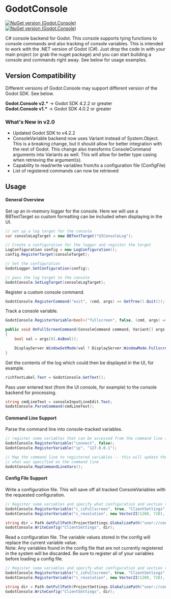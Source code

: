 # GodotConsole
[![NuGet version (Godot.Console)](https://img.shields.io/badge/nuget-v2.0-blue?style=flat-square)](https://www.nuget.org/packages/Godot.Console/2.0/)\
[![NuGet version (Godot.Console)](https://img.shields.io/badge/nuget-v1.2.3-blue?style=flat-square)](https://www.nuget.org/packages/Godot.Console/1.2.3/)

C# console backend for Godot. This console supports tying functions to console commands and also tracking of console variables. This is intended to work with the .NET version of Godot (C#). Just drop the code in with your main project (or grab the nuget package) and you can start building a console and commands right away. See below for usage examples.

## Version Compatibility
Different versions of Godot.Console may support different version of the Godot SDK. See below.

**Godot.Console v2.\*** -> Godot SDK 4.2.2 or greater\
**Godot.Console v1.\*** -> Godot SDK 4.0.2 or greater

### What's New in v2.0
- Updated Godot SDK to v4.2.2
- ConsoleVariable backend now uses Variant instead of System.Object. This is a breaking change, but it should allow for better integration with the rest of Godot. This change also transforms ConsoleCommand arguments into Variants as well. This will allow for better type casing when retrieving the argument(s).
- Capability to read/write variables from/to a configuration file (ConfigFile)
- List of registered commands can now be retrieved

## Usage
#### General Overview
Set up an in-memory logger for the console. Here we will use a BBTextTarget so custom formatting can be included when displaying in the UI.
```C#
// set up a log target for the console
var consoleLogTarget = new BBTextTarget("UIConsoleLog");

// Create a configuration for the logger and register the target
LogConfiguration config = new LogConfiguration();
config.RegisterTarget(consoleTarget);

// Set the configuration
GodotLogger.SetConfiguration(config);

// pass the log target to the console
GodotConsole.SetLogTarget(consoleLogTarget);
```

Register a custom console command.
```C#
GodotConsole.RegisterCommand("exit", (cmd, args) => GetTree().Quit());
```

Track a console variable.
```C#
GodotConsole.RegisterVariable<bool>("fullscreen", false, (cmd, args) => OnFullScreenCommand(cmd, args));

public void OnFullScreenCommand(ConsoleCommand command, Variant[] args)
{
    bool val = args[0].AsBool();

    DisplayServer.WindowSetMode(val ? DisplayServer.WindowMode.Fullscreen : DisplayServer.WindowMode.Windowed);
}
```

Get the contents of the log which could then be displayed in the UI, for example.
```C#
richTextLabel.Text = GodotConsole.GetText();
```

Pass user entered text (from the UI console, for example) to the console backend for processing.
```C#
string cmdLineText = consoleInputLineEdit.Text;
GodotConsole.ParseCommand(cmdLineText);
```

#### Command Line Support
Parse the command line into console-tracked variables.
```C#
// register some variables that can be accessed from the command line (i.e --connect or --ip 127.0.0.1)
GodotConsole.RegisterVariable("connect", false);
GodotConsole.RegisterVariable("ip", "127.0.0.1");

// Map the command line to registered variables -- this will update the registered variables with
// what was specified on the command line
GodotConsole.MapCommandLineVars();
```

#### Config File Support
Write a configuration file. This will save off all tracked ConsoleVariables with the requested configuration.
```C#
// Register some variables and specify what configuration and section they belong to
GodotConsole.RegisterVariable("c_isFullscreen", true, "ClientSettings", "Display");
GodotConsole.RegisterVariable("c_resolution", new Vector2I(1280, 720), "ClientSettings", "Display");

string dir = Path.GetFullPath(ProjectSettings.GlobalizePath("user://configs"));
GodotConsole.WriteConfig("ClientSettings", dir);
```
Read a configuration file. The variable values stored in the config will replace the current variable value.\
Note: Any variables found in the config file that are not currently registered in the system will be discarded. Be sure to register all of your variables before loading a config file.
```C#
// Register some variables and specify what configuration and section they belong to
GodotConsole.RegisterVariable("c_isFullscreen", true, "ClientSettings", "Display");
GodotConsole.RegisterVariable("c_resolution", new Vector2I(1280, 720), "ClientSettings", "Display");

string dir = Path.GetFullPath(ProjectSettings.GlobalizePath("user://configs"));
GodotConsole.WriteConfig("ClientSettings", dir);
```